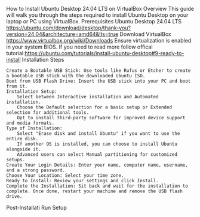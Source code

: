 How to Install Ubuntu Desktop 24.04 LTS on VirtualBox
Overview
This guide will walk you through the steps required to install Ubuntu Desktop on your laptop or PC using VirtualBox.
Prerequisites
    Ubuntu Desktop 24.04 LTS
    https://ubuntu.com/download/desktop/thank-you?version=24.04&architecture=amd64&lts=true
    Download VirtualBox
    https://www.virtualbox.org/wiki/Downloads
    Ensure virtualization is enabled in your system BIOS.
    If you need to read more follow offical tutorial:https://ubuntu.com/tutorials/install-ubuntu-desktop#9-ready-to-install
Installation Steps

    Create a Bootable USB Stick: Use tools like Rufus or Etcher to create a bootable USB stick with the downloaded Ubuntu ISO.
    Boot from USB Flash Drive: Insert the USB stick into your PC and boot from it.
    Installation Setup:
        Select between Interactive installation and Automated installation.
        Choose the Default selection for a basic setup or Extended selection for additional tools.
        Opt to install third-party software for improved device support and media formats.
    Type of Installation:
        Select "Erase disk and install Ubuntu" if you want to use the entire disk.
        If another OS is installed, you can choose to install Ubuntu alongside it.
        Advanced users can select Manual partitioning for customized setups.
    Create Your Login Details: Enter your name, computer name, username, and a strong password.
    Choose Your Location: Select your time zone.
    Ready to Install: Review your settings and click Install.
    Complete the Installation: Sit back and wait for the installation to complete. Once done, restart your machine and remove the USB flash drive.

Post-Installati
Run Setup
